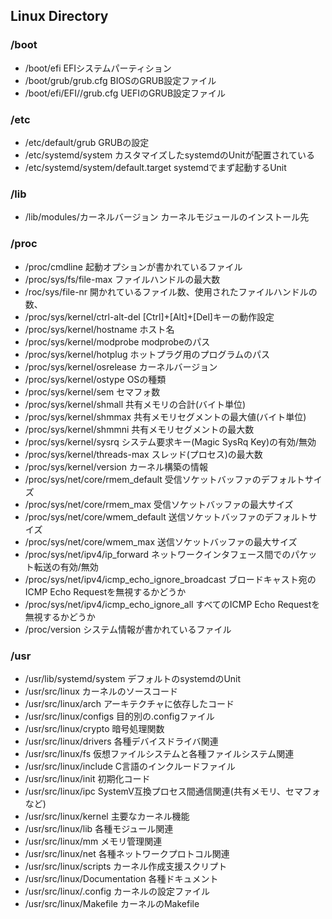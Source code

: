 ## Linux Directory

### /boot
* /boot/efi
  EFIシステムパーティション
* /boot/grub/grub.cfg
  BIOSのGRUB設定ファイル
* /boot/efi/EFI/<id>/grub.cfg
  UEFIのGRUB設定ファイル

### /etc
* /etc/default/grub
  GRUBの設定
* /etc/systemd/system
  カスタマイズしたsystemdのUnitが配置されている   
* /etc/systemd/system/default.target
  systemdでまず起動するUnit

### /lib
* /lib/modules/カーネルバージョン
  カーネルモジュールのインストール先

### /proc
* /proc/cmdline
  起動オプションが書かれているファイル
* /proc/sys/fs/file-max
  ファイルハンドルの最大数
* /roc/sys/file-nr
  開かれているファイル数、使用されたファイルハンドルの数、
* /proc/sys/kernel/ctrl-alt-del
  [Ctrl]+[Alt]+[Del]キーの動作設定
* /proc/sys/kernel/hostname
  ホスト名
* /proc/sys/kernel/modprobe
  modprobeのパス
* /proc/sys/kernel/hotplug
  ホットプラグ用のプログラムのパス
* /proc/sys/kernel/osrelease
  カーネルバージョン
* /proc/sys/kernel/ostype
  OSの種類
* /proc/sys/kernel/sem
  セマフォ数
* /proc/sys/kernel/shmall
  共有メモリの合計(バイト単位)
* /proc/sys/kernel/shmmax
  共有メモリセグメントの最大値(バイト単位)
* /proc/sys/kernel/shmmni
  共有メモリセグメントの最大数
* /proc/sys/kernel/sysrq
  システム要求キー(Magic SysRq Key)の有効/無効
* /proc/sys/kernel/threads-max
  スレッド(プロセス)の最大数
* /proc/sys/kernel/version
  カーネル構築の情報
* /proc/sys/net/core/rmem_default
  受信ソケットバッファのデフォルトサイズ
* /proc/sys/net/core/rmem_max
  受信ソケットバッファの最大サイズ
* /proc/sys/net/core/wmem_default
  送信ソケットバッファのデフォルトサイズ
* /proc/sys/net/core/wmem_max
  送信ソケットバッファの最大サイズ
* /proc/sys/net/ipv4/ip_forward
  ネットワークインタフェース間でのパケット転送の有効/無効
* /proc/sys/net/ipv4/icmp_echo_ignore_broadcast
  ブロードキャスト宛のICMP Echo Requestを無視するかどうか
* /proc/sys/net/ipv4/icmp_echo_ignore_all
  すべてのICMP Echo Requestを無視するかどうか
* /proc/version
  システム情報が書かれているファイル

### /usr
* /usr/lib/systemd/system
  デフォルトのsystemdのUnit
* /usr/src/linux
  カーネルのソースコード
* /usr/src/linux/arch
  アーキテクチャに依存したコード
* /usr/src/linux/configs
  目的別の.configファイル
* /usr/src/linux/crypto
  暗号処理関数
* /usr/src/linux/drivers
  各種デバイスドライバ関連
* /usr/src/linux/fs
  仮想ファイルシステムと各種ファイルシステム関連
* /usr/src/linux/include
  C言語のインクルードファイル
* /usr/src/linux/init
  初期化コード
* /usr/src/linux/ipc
  SystemV互換プロセス間通信関連(共有メモリ、セマフォなど)
* /usr/src/linux/kernel
  主要なカーネル機能
* /usr/src/linux/lib
  各種モジュール関連
* /usr/src/linux/mm
  メモリ管理関連
* /usr/src/linux/net
  各種ネットワークプロトコル関連
* /usr/src/linux/scripts
  カーネル作成支援スクリプト
* /usr/src/linux/Documentation
  各種ドキュメント
* /usr/src/linux/.config
  カーネルの設定ファイル
* /usr/src/linux/Makefile
  カーネルのMakefile








